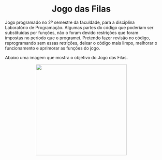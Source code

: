 <h1 align="center"> Jogo das Filas </h1>
Jogo programado no 2º semestre da faculdade, para a disciplina Laboratório de Programação.
Algumas partes do código que poderiam ser substituidas por funções, não o foram devido restrições que foram impostas no periodo que o programei.
Pretendo fazer revisão no código, reprogramando sem essas retrições, deixar o código mais limpo, melhorar o funcionamento e aprimorar as funções do jogo.

Abaixo uma imagem que mostra o objetivo do Jogo das Filas.

<p align="center">
  <img height="300em" src="https://user-images.githubusercontent.com/63202607/178129763-ce37405b-ef99-4075-9fa9-4ccff3a68bbc.png" />
</p>



